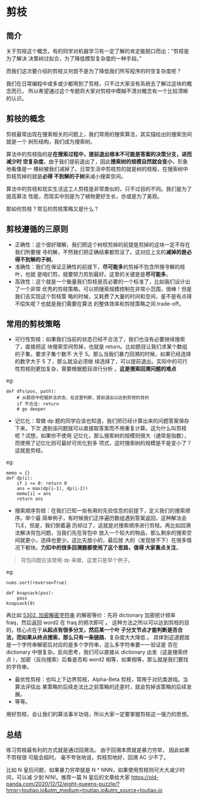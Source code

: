 # 剪枝

## 简介

关于剪枝这个概念，有的同学对机器学习有一定了解的肯定能脱口而出：“剪枝是为了解决 决策树过拟合，为了降低模型复杂度的一种手段。”

而我们这次要介绍的剪枝又何尝不是为了降低我们所写程序的时空复杂度呢？

我们在日常编程中或多或少都用到了剪枝，只不过大家没有系统去了解过这块的概念而已， 所以希望通过这个专题将大家对剪枝中模糊不清对概念有一个比较清晰的认识。

## 剪枝的概念

剪枝最常出现在搜索相关的问题上，我们常用的搜索算法，其实描绘出的搜索空间就是一个 树形结构，我们成为搜索树。

算法中的剪枝指的是**在搜索过程中，提前退出根本不可能是答案的决策分支，进而减少时 空复杂度**。由于我们提前退出了，因此**搜索树的规模自然就会变小**，形象地看像是一 棵树被我们减掉了。日常生活中剪枝剪的就是树的枝桠，在搜索树中剪枝剪掉的就是**必得 不到解的子树**来减小搜索空间。

算法中的剪枝和现实生活这工人剪枝是非常类似的，只不过目的不同。我们是为了提高算法 性能，而现实中则是为了植物更好生长，亦或是为了美观。

那如何剪枝？常见的剪枝策略又是什么？

## 剪枝遵循的三原则

- 正确性：这个很好理解，我们把这个树杈剪掉的前提是剪掉的这块一定不存在我们所要搜 寻的解，不然我们把正确结果都剪没了。这对应上文的**减掉的是必得不到解的子树**。
- 准确性：我们在保证正确性的前提下，**尽可能多**的剪掉不包含所搜寻解的枝叶，也就 是咱们剪，就要努力剪到最好。这里的关键是是**尽可能多**。
- 高效性：这个就是一个衡量我们剪枝是否必要的一个标准了，比如我们设计出了一个非常 优秀的剪枝策略，可以把搜索规模控制在非常小范围，很棒！但是我们去实现这个剪枝策 略的时候，又耗费了大量的时间和空间，是不是有点得不偿失呢？也就是我们需要在算法 的整体效率和剪枝策略之间 trade-off。

## 常用的剪枝策略

- 可行性剪枝：如果我们当前的状态已经不合法了，我们也没有必要继续搜索了，直接把这 块搜索空间剪掉，也就是 return。比如题目让我们求某个数组的子集，要求子集个数不 大于 5。那么当我们暴力回溯的时候，如果已经选择的数字大于 5 了，那么就没必须继 续选择了，可以提前退出。实际中的可行性剪枝则更加复杂，需要根据题目进行分析 。**这是搜索回溯问题的难点**

eg:

```
def dfs(pos, path):
    # 从题目中挖掘非法状态，在这里判断，提前退出以达到剪枝的目的
    if 不合法: return
    # go deeper
```

- 记忆化：常做 dp 题的同学应该也知道，我们把已经计算出来的问题答案保存下来，下次 遇到该问题就可以直接取答案而不用重复计算。这为什么叫剪枝呢？试想，如果你不使用 记忆化，那么搜索树的规模则很大（通常是指数），而使用了记忆化则可最好可优化到多 项式，这时搜索树的规模是不是变小了？这就是剪枝。

eg:

```
memo = {}
def dp(i):
    if i <= 0: return 0
    ans = max(dp(i-1), dp(i-2))
    memo[i] = ans
    return ans
```

- 搜索顺序剪枝：在我们已知一些有用的先验信息的前提下，定义我们的搜索顺序。举个最 简单例子，有时候我们正序遍历数组遇到答案返回，这种解法会 TLE，但是，我们倒着遍 历却过了，这就是对搜索顺序进行剪枝。再比如回溯法解决背包问题，当我们先在背包中 放入一个较大的物品，那么剩余的搜索空间就更小，选择也更少。这比先放小的，最后放 大的（发现放不下）在很多情况下都快。**力扣中的很多回溯题都使用了这个思路，值得 大家重点关注**。

> 背包问题应该使用 dp 来做，这里只是举个例子。

eg:

```
nums.sort(reverse=True)

def knapsack(pos):
    pass
knapsack(0)
```

再比如 [5302. 加密解密字符串](https://leetcode-cn.com/problems/encrypt-and-decrypt-strings/) 的解密等价：先将 dictionary 加密统计频率 fraq，然后返回 word2 在 fraq 的频次即可 。 这种方法之所以可以达到剪枝的目的，核心点在于**从起点有很多分叉，然后某一个叶 子分叉节点才能判断是否合法，而如果从终点搜索，那么只有一条链路**，复杂度大大降低 。 具体到这道题就是一个字符串解密后对应的是多个字符串，这么多字符串要一一验证是 否在 dictionary 中很复杂。反向思考，我们可以直接从 dictionary 出发（这是搜索终点 ），加密（反向搜索）后看是否和 word2 相等，如果相等，那么就是我们要找的字符串。

- 最优性剪枝：也叫上下边界剪枝，Alpha-Beta 剪枝，常用于对抗类游戏。当算法评估出 某策略的后续走法比之前策略的还差时，就会剪掉该策略的后续发展。
- 等等。

用好剪枝，会让我们的算法事半功倍，所以大家一定要掌握剪枝这一强力的思想。

## 总结

练习剪枝最有利的方式就是通过回溯法。 由于回溯本质就是暴力穷举， 因此如果不剪枝很 可能会超时。 毫不夸张地说，剪枝剪地好，回溯 AC 少不了。

比如 N 皇后问题，如果暴力穷举就是 N ^ NNN，如果使用剪枝则可大大减少时间，可以减 少到 N!N!。推荐一篇 N 皇后的文章给大家 https://old-panda.com/2020/12/12/eight-queens-puzzle/?hmsr=toutiao.io&utm_medium=toutiao.io&utm_source=toutiao.io

